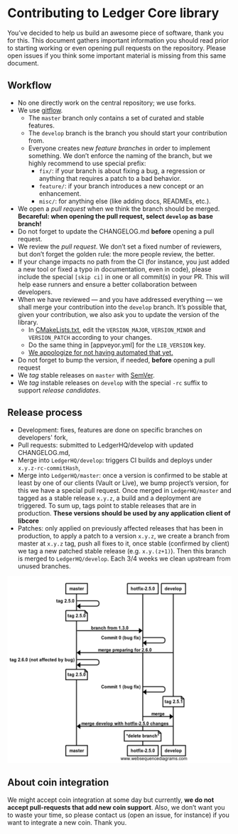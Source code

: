 # Contributing to Ledger Core library

You’ve decided to help us build an awesome piece of software, thank you for this. This document
gathers important information you should read prior to starting working or even opening pull
requests on the repository. Please open issues if you think some important material is missing from
this same document.

## Workflow

  - No one directly work on the central repository; we use forks.
  - We use [gitflow].
    - The `master` branch only contains a set of curated and stable features.
    - The `develop` branch is the branch you should start your contribution from.
    - Everyone creates new *feature branches* in order to implement something. We don’t enforce the
      naming of the branch, but we highly recommend to use special prefix:
        - `fix/`: if your branch is about fixing a bug, a regression or anything that requires a
          patch to a bad behavior.
        - `feature/`: if your branch introduces a new concept or an enhancement.
        - `misc/`: for anything else (like adding docs, READMEs, etc.).
  - We open a *pull request* when we think the branch should be merged. **Becareful: when opening
    the pull request, select `develop` as base branch!**
  - Do not forget to update the CHANGELOG.md **before** opening a pull request.
  - We review the *pull request*. We don’t set a fixed number of reviewers, but don’t forget the
    golden rule: the more people review, the better.
  - If your change impacts no path from the CI (for instance, you just added a new tool or fixed a
    typo in documentation, even in code), please include the special `[skip ci]` in one or all
    commit(s) in your PR. This will help ease runners and ensure a better collaboration between
    developers.
  - When we have reviewed — and you have addressed everything — we shall merge your contribution
    into the `develop` branch. It’s possible that, given your contribution, we also ask you to
    update the version of the library.
      - In [CMakeLists.txt], edit the `VERSION_MAJOR`, `VERSION_MINOR` and `VERSION_PATCH` according
        to your changes.
      - Do the same thing in [appveyor.yml] for the `LIB_VERSION` key.
      - [We appologize for not having automated that yet.](#117)
  - Do not forget to bump the version, if needed, **before** opening a pull request
  - We *tag* stable releases on `master` with [SemVer].
  - We *tag* instable releases on `develop` with the special `-rc` suffix to support *release
    candidates*.

## Release process
  - Development: fixes, features are done on specific branches on developers' fork,
  - Pull requests: submitted to LedgerHQ/develop with updated CHANGELOG.md,
  - Merge into `LedgerHQ/develop`: triggers CI builds and deploys under `x.y.z-rc-commitHash`,
  - Merge into `LedgerHQ/master`: once a version is confirmed to be stable at least by one of our clients
    (Vault or Live), we bump project’s version, for this we have a special pull request. Once merged in
    `LedgerHQ/master` and tagged as a stable release `x.y.z`, a build and a deployment are triggered.
    To sum up, tags point to stable releases that are in production. **These versions should be used by any application
    client of libcore**
  - Patches: only applied on previously affected releases that has been in production, to apply a patch to a version `x.y.z`,
    we create a branch from master at `x.y.z` tag, push all fixes to it, once stable (confirmed by client)
    we tag a new patched stable release (e.g. `x.y.(z+1)`). Then this branch is merged to `LedgerHQ/develop`.
    Each 3/4 weeks we clean upstream from unused branches.

<p align="center">
 <img src="/ressources/patch.png" width="550"/>
</p>

## About coin integration

We might accept coin integration at some day but currently, **we do not accept pull-requests that add
new coin support**. Also, we don’t want you to waste your time, so please contact us (open an issue,
for instance) if you want to integrate a new coin. Thank you.

[gitflow]: https://fr.atlassian.com/git/tutorials/comparing-workflows/gitflow-workflow
[SemVer]: https://semver.org
[CMakeLists.txt]: ./CMakeLists.txt
